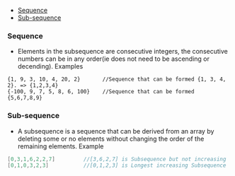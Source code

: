 - [Sequence](#seq)
- [Sub-sequence](#subs)

<a name=seq></a>
### Sequence
- Elements in the subsequence are consecutive integers, the consecutive numbers can be in any order(ie does not need to be ascending or decending). Examples
```
{1, 9, 3, 10, 4, 20, 2}       //Sequence that can be formed {1, 3, 4, 2}. => {1,2,3,4}
{-100, 9, 7, 5, 8, 6, 100}    //Sequence that can be formed {5,6,7,8,9}
```

<a name=subs></a>
### Sub-sequence
- A subsequence is a sequence that can be derived from an array by deleting some or no elements without changing the order of the remaining elements. Example
```c
[0,3,1,6,2,2,7]         //[3,6,2,7] is Subsequence but not increasing
[0,1,0,3,2,3]           //[0,1,2,3] is Longest increasing Subsequence
```
